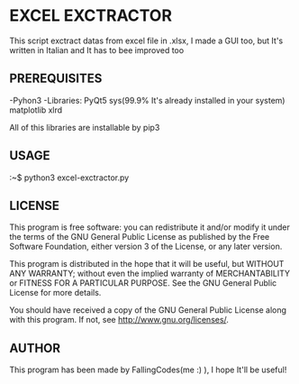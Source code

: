 # EXCEL EXCTRACTOR
This script exctract datas from excel file in .xlsx, I made a GUI too, but It's written in Italian and It has to bee improved too

## PREREQUISITES
 -Pyhon3
 -Libraries:
  PyQt5
  sys(99.9% It's already installed in your system)
  matplotlib
  xlrd
  
 All of this libraries are installable by pip3
 
 ## USAGE
 :~$ python3 excel-exctractor.py
  
 ## LICENSE
 
   This program is free software: you can redistribute it and/or modify
   it under the terms of the GNU General Public License as published by
   the Free Software Foundation, either version 3 of the License, or
   any later version.
   
   This program is distributed in the hope that it will be useful,
   but WITHOUT ANY WARRANTY; without even the implied warranty of
   MERCHANTABILITY or FITNESS FOR A PARTICULAR PURPOSE.  See the
   GNU General Public License for more details.

   You should have received a copy of the GNU General Public License
   along with this program.  If not, see <http://www.gnu.org/licenses/>.

 ## AUTHOR
   This program has been made by FallingCodes(me :) ), I hope It'll be useful!
